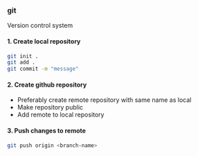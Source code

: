 ### git 

Version control system

#### 1. Create local repository

```bash
git init .
git add .
git commit -m "message"
```

#### 2. Create github repository

* Preferably create remote repository with same name as local
* Make repository public
* Add remote to local repository


#### 3. Push changes to remote

```bash
git push origin <branch-name>
```
